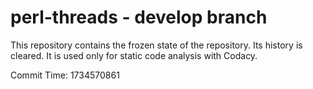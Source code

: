 # perl-threads - develop branch

This repository contains the frozen state of the repository.
Its history is cleared. It is used only for static code
analysis with Codacy.

Commit Time: 1734570861